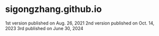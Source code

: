 # sigongzhang.github.io
1st version published on Aug. 26, 2021 
2nd version published on Oct. 14, 2023
3rd published on June 30, 2024
